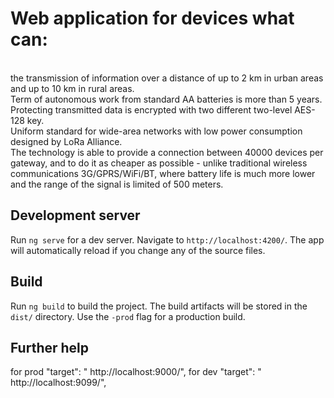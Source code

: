 # Web application for devices what can:


<br/>
the transmission of information over a distance of up to 2 km in urban areas and up to 10 km in rural areas. 
<br/>
Term of autonomous work from standard AA batteries is more than 5 years.
<br/>
Protecting transmitted data is encrypted with two different two-level AES-128 key. 
<br/>
Uniform standard for wide-area networks with low power consumption designed by LoRa Alliance.
<br/>
The technology is able to provide a connection between 40000 devices per gateway, and to do it as cheaper as possible - unlike traditional wireless communications 3G/GPRS/WiFi/BT, where battery life is much more lower and the range of the signal is limited of 500 meters.

## Development server

Run `ng serve` for a dev server. Navigate to `http://localhost:4200/`. The app will automatically reload if you change any of the source files.

## Build

Run `ng build` to build the project. The build artifacts will be stored in the `dist/` directory. Use the `-prod` flag for a production build.

## Further help

for prod  "target": " http://localhost:9000/",
for dev   "target": " http://localhost:9099/",
